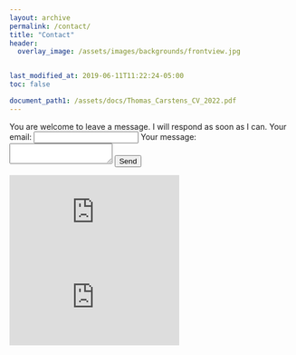 ```yaml
---
layout: archive
permalink: /contact/
title: "Contact"
header:
  overlay_image: /assets/images/backgrounds/frontview.jpg


last_modified_at: 2019-06-11T11:22:24-05:00
toc: false

document_path1: /assets/docs/Thomas_Carstens_CV_2022.pdf
---
```



<!-- modify this form HTML and place wherever you want your form -->
<form
  action="https://formspree.io/f/xknypeoo"
  method="POST"
>
  <label>
    You are welcome to leave a message. I will respond as soon as I can.
  </label>

  <label>
    Your email:
    <input type="email" name="email">
  </label>
  <label>
    Your message:
    <textarea name="message"></textarea>
  </label>
  <!-- your other form fields go here -->
  <button type="submit">Send</button>
</form>

<!-- <a class="twitter-timeline" href="https://twitter.com/thomaxarstens" data-tweet-limit="3">Loading my latest 3 tweets...</a> <script async src="https://platform.twitter.com/widgets.js" charset="utf-8"></script> -->
<!-- ### Here's my CV 
Last updated: January 2022.
<iframe src="{{ page.document_path1 }}" width="100%" height="1000px"></iframe> -->

<div class="sketchfab-embed-wrapper"> 

<iframe title="Crazyflie placed on table." frameborder="0" allowfullscreen mozallowfullscreen="true" webkitallowfullscreen="true" allow="autoplay; fullscreen; xr-spatial-tracking" xr-spatial-tracking execution-while-out-of-viewport execution-while-not-rendered web-share src="https://sketchfab.com/models/50fdcf6c8b4548608b032ea854e6720c/embed"> </iframe> 

<iframe title="Pixhawk in office environment" frameborder="0" allowfullscreen mozallowfullscreen="true" webkitallowfullscreen="true" allow="autoplay; fullscreen; xr-spatial-tracking" xr-spatial-tracking execution-while-out-of-viewport execution-while-not-rendered web-share src="https://sketchfab.com/models/e6831001455e47cea0b9ae89e53603f2/embed"> </iframe> 
</div>